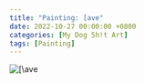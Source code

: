 ```yaml
---
title: "Painting: [ave"
date: 2022-10-27 00:00:00 +0800
categories: [My Dog 5h!t Art]
tags: [Painting]
---
```


![\[\ave](/assets/img/MyDogShitArt/Cave.jpg)
